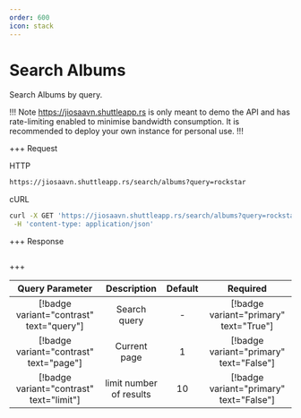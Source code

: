 ```yaml
---
order: 600
icon: stack
---
```


# Search Albums

Search Albums by query.

!!! Note
<https://jiosaavn.shuttleapp.rs> is only meant to demo the API and has rate-limiting enabled to minimise bandwidth consumption.
It is recommended to deploy your own instance for personal use.
!!!

+++ Request

HTTP

```bash
https://jiosaavn.shuttleapp.rs/search/albums?query=rockstar
```

cURL

```bash
curl -X GET 'https://jiosaavn.shuttleapp.rs/search/albums?query=rockstar' \
 -H 'content-type: application/json'
```

+++ Response

```json

```

+++

|           **Query Parameter**            |     **Description**     | **Default** |              **Required**               |
| :--------------------------------------: | :---------------------: | :---------: | :-------------------------------------: |
| [!badge variant="contrast" text="query"] |      Search query       |      -      | [!badge variant="primary" text="True"]  |
| [!badge variant="contrast" text="page"]  |      Current page       |      1      | [!badge variant="primary" text="False"] |
| [!badge variant="contrast" text="limit"] | limit number of results |     10      | [!badge variant="primary" text="False"] |

